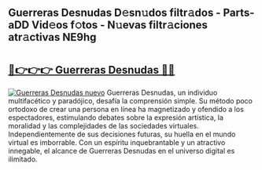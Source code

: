 ## Guerreras Desnudas D𝚎sn𝚞dos filtr𝚊dos - Parts-aDD Vid𝚎os f𝚘tos - N𝚞evas filtr𝚊ciones atr𝚊ctivas NE9hg

# <h2><a href="http://mb05psd.tromn.icu/?c=Guerreras+Desnudas">🔗👉👉👉 Guerreras Desnudas 🔗🔗</a></h2>

[![Guerreras Desnudas nuevo](https://i.imgur.com/pEAQMta.gif)](http://mb05psd.tromn.icu/?c=Guerreras+Desnudas)
Guerreras Desnudas, un individuo multifacético y paradójico, desafía la comprensión simple. Su método poco ortodoxo de crear una persona en línea ha magnetizado y ofendido a los espectadores, estimulando debates sobre la expresión artística, la moralidad y las complejidades de las sociedades virtuales. Independientemente de sus decisiones futuras, su huella en el mundo virtual es imborrable. Con un espíritu inquebrantable y un atractivo innegable, el alcance de Guerreras Desnudas en el universo digital es ilimitado.
